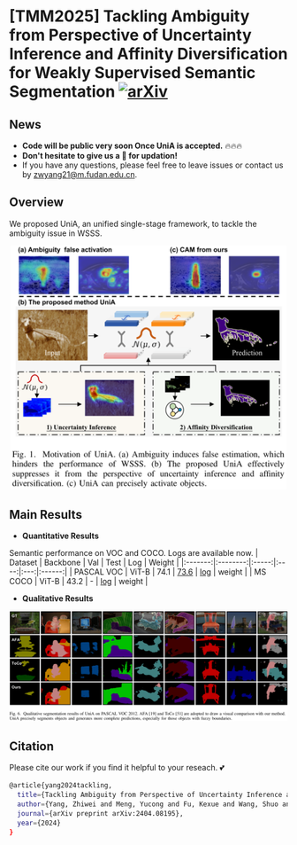 # [TMM2025] Tackling Ambiguity from Perspective of Uncertainty Inference and Affinity Diversification for Weakly Supervised Semantic Segmentation [![arXiv](https://img.shields.io/badge/arXiv-2303.02506-b31b1b.svg)](https://arxiv.org/pdf/2404.08195.pdf)
## News

* **Code will be public very soon Once UniA is accepted.** 🔥🔥🔥
* **Don't hesitate to give us a :star2: for updation!**
* If you have any questions, please feel free to leave issues or contact us by zwyang21@m.fudan.edu.cn.

## Overview
We proposed UniA, an unified single-stage framework, to tackle the ambiguity issue in WSSS. 
<p align="middle">
<img src="/sources/overview.png" alt="UniA pipeline" width="500px">
</p>


## Main Results

* **Quantitative Results**
  
Semantic performance on VOC and COCO. Logs are available now.
| Dataset | Backbone |  Val  | Test | Log | Weight |
|:-------:|:--------:|:-----:|:----:|:---:|:------:|
|   PASCAL VOC   |   ViT-B  | 74.1  | [73.6](http://host.robots.ox.ac.uk:8080/anonymous/YZGTOM.html) | [log](logs/voc_train.log) | weight      |
|   MS COCO  |   ViT-B  |  43.2 |   -  | [log](logs/coco_train.log) | weight       |

* **Qualitative Results**
  
<p align="middle">
<img src="/sources/results1.png" alt="UniA results" width="1200px">
</p>

## Citation 
Please cite our work if you find it helpful to your reseach. :two_hearts:
```bash
@article{yang2024tackling,
  title={Tackling Ambiguity from Perspective of Uncertainty Inference and Affinity Diversification for Weakly Supervised Semantic Segmentation},
  author={Yang, Zhiwei and Meng, Yucong and Fu, Kexue and Wang, Shuo and Song, Zhijian},
  journal={arXiv preprint arXiv:2404.08195},
  year={2024}
}
```
